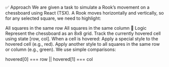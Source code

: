 ✅ Approach
We are given a task to simulate a Rook’s movement on a chessboard using React (TSX). A Rook moves horizontally and vertically, so for any selected square, we need to highlight:

All squares in the same row
All squares in the same column
🧠 Logic
Represent the chessboard as an 8x8 grid.
Track the currently hovered cell using state [row, col].
When a cell is hovered:
Apply a special style to the hovered cell (e.g., red).
Apply another style to all squares in the same row or column (e.g., green).
We use simple comparisons:

hovered[0] === row || hovered[1] === col